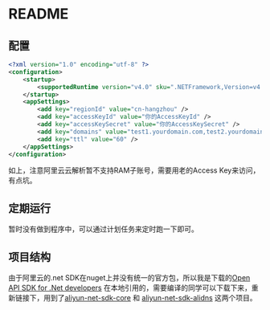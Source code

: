 # README

## 配置

```xml
<?xml version="1.0" encoding="utf-8" ?>
<configuration>
    <startup>
        <supportedRuntime version="v4.0" sku=".NETFramework,Version=v4.5.2" />
    </startup>
    <appSettings>
        <add key="regionId" value="cn-hangzhou" />
        <add key="accessKeyId" value="你的AccessKeyId" />
        <add key="accessKeySecret" value="你的AccessKeySecret" />
        <add key="domains" value="test1.yourdomain.com,test2.yourdomain.com" />
        <add key="ttl" value="60" />
    </appSettings>
</configuration>
```

如上，注意阿里云云解析暂不支持RAM子账号，需要用老的Access Key来访问，有点坑。



## 定期运行

暂时没有做到程序中，可以通过计划任务来定时跑一下即可。



## 项目结构

由于阿里云的.net SDK在nuget上并没有统一的官方包，所以我是下载的[Open API SDK for .Net developers](https://github.com/aliyun/aliyun-openapi-net-sdk) 在本地引用的，需要编译的同学可以下载下来，重新链接下，用到了[aliyun-net-sdk-core](https://github.com/aliyun/aliyun-openapi-net-sdk/tree/master/aliyun-net-sdk-core) 和 [aliyun-net-sdk-alidns](https://github.com/aliyun/aliyun-openapi-net-sdk/tree/master/aliyun-net-sdk-alidns) 这两个项目。